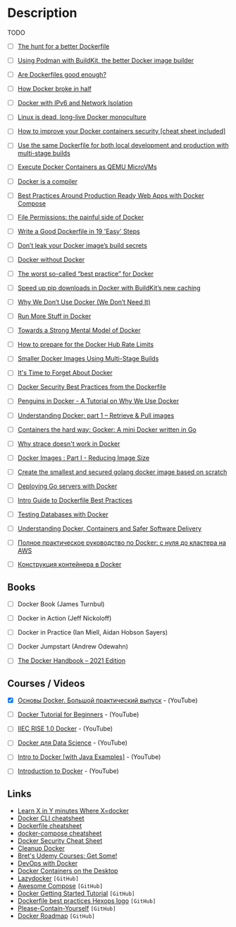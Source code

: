 # Description

TODO


- [ ] [The hunt for a better Dockerfile](https://matduggan.com/the-hunt-for-a-better-dockerfile/)
- [ ] [Using Podman with BuildKit, the better Docker image builder](https://pythonspeed.com/articles/podman-buildkit/)
- [ ] [Are Dockerfiles good enough?](https://matduggan.com/are-dockerfiles-good-enough/)
- [ ] [How Docker broke in half](https://www.infoworld.com/article/3632142/how-docker-broke-in-half.html)
- [ ] [Docker with IPv6 and Network Isolation](https://battlepenguin.com/tech/docker-with-ipv6-and-network-isolation/)
- [ ] [Linux is dead, long-live Docker monoculture](https://antranigv.am/weblog_en/posts/2021-08-13-13-37/)
- [ ] [How to improve your Docker containers security [cheat sheet included]](https://blog.gitguardian.com/how-to-improve-your-docker-containers-security-cheat-sheet/)
- [ ] [Use the same Dockerfile for both local development and production with multi-stage builds](https://blog.atulr.com/docker-local-production-image/)
- [ ] [Execute Docker Containers as QEMU MicroVMs](https://mergeboard.com/blog/2-qemu-microvm-docker/)
- [ ] [Docker is a compiler](https://matt-rickard.com/docker-is-a-compiler/)
- [ ] [Best Practices Around Production Ready Web Apps with Docker Compose](https://nickjanetakis.com/blog/best-practices-around-production-ready-web-apps-with-docker-compose)
- [ ] [File Permissions: the painful side of Docker](https://blog.gougousis.net/file-permissions-the-painful-side-of-docker/)
- [ ] [Write a Good Dockerfile in 19 'Easy' Steps](https://jkutner.github.io/2021/04/26/write-good-dockerfile.html)
- [ ] [Don’t leak your Docker image’s build secrets](https://pythonspeed.com/articles/docker-build-secrets/)
- [ ] [Docker without Docker](https://fly.io/blog/docker-without-docker/)
- [ ] [The worst so-called “best practice” for Docker](https://pythonspeed.com/articles/security-updates-in-docker/)
- [ ] [Speed up pip downloads in Docker with BuildKit’s new caching](https://pythonspeed.com/articles/docker-cache-pip-downloads/)
- [ ] [Why We Don’t Use Docker (We Don’t Need It)](https://lobste.rs/s/dsk7m1/why_we_don_t_use_docker_we_don_t_need_it)
- [ ] [Run More Stuff in Docker](https://jonathan.bergknoff.com/journal/run-more-stuff-in-docker/)
- [ ] [Towards a Strong Mental Model of Docker](https://blog.andrewray.me/towards-a-strong-mental-model-of-docker/)
- [ ] [How to prepare for the Docker Hub Rate Limits](https://inlets.dev/blog/2020/10/29/preparing-docker-hub-rate-limits.html)
- [ ] [Smaller Docker Images Using Multi-Stage Builds](https://codesalad.dev/blog/smaller-docker-images-using-multi-stage-builds-8)
- [ ] [It's Time to Forget About Docker](https://martinheinz.dev/blog/35)
- [ ] [Docker Security Best Practices from the Dockerfile](https://cloudberry.engineering/article/dockerfile-security-best-practices/)
- [ ] [Penguins in Docker - A Tutorial on Why We Use Docker](https://www.ezzeddinabdullah.com/posts/penguins-in-docker-a-tutorial-on-why-we-use-docker)
- [ ] [Understanding Docker: part 1 – Retrieve & Pull images](https://dev.to/aurelievache/understanding-docker-part-1-retrieve-pull-images-3ccn)
- [ ] [Containers the hard way: Gocker: A mini Docker written in Go](https://unixism.net/2020/06/containers-the-hard-way-gocker-a-mini-docker-written-in-go/)
- [ ] [Why strace doesn't work in Docker](https://jvns.ca/blog/2020/04/29/why-strace-doesnt-work-in-docker/)
- [ ] [Docker Images : Part I - Reducing Image Size](https://www.ardanlabs.com/blog/2020/02/docker-images-part1-reducing-image-size.html)
- [ ] [Create the smallest and secured golang docker image based on scratch](https://chemidy.medium.com/create-the-smallest-and-secured-golang-docker-image-based-on-scratch-4752223b7324)
- [ ] [Deploying Go servers with Docker](https://go.dev/blog/docker)
- [ ] [Intro Guide to Dockerfile Best Practices](https://www.docker.com/blog/intro-guide-to-dockerfile-best-practices/)
- [ ] [Testing Databases with Docker](https://ericchiang.github.io/post/testing-dbs-with-docker/)
- [ ] [Understanding Docker, Containers and Safer Software Delivery](https://www.sitepoint.com/docker-containers-software-delivery/)
- [ ] [Полное практическое руководство по Docker: с нуля до кластера на AWS](https://habr.com/ru/post/310460/)
- [ ] [Конструкция контейнера в Docker](https://nuancesprog.ru/p/14698/)


## Books

- [ ] Docker Book (James Turnbul)
- [ ] Docker in Action (Jeff Nickoloff)
- [ ] Docker in Practice (Ian Miell, Aidan Hobson Sayers)
- [ ] Docker Jumpstart (Andrew Odewahn)
- [ ] [The Docker Handbook – 2021 Edition](https://www.freecodecamp.org/news/the-docker-handbook/)


## Courses / Videos

- [x] [Основы Docker. Большой практический выпуск](https://youtu.be/QF4ZF857m44) - (YouTube)
- [ ] [Docker Tutorial for Beginners](https://www.youtube.com/watch?v=fqMOX6JJhGo) - (YouTube)
- [ ] [IIEC RISE 1.0 Docker](https://www.youtube.com/playlist?list=PLAi9X1uG6jZ30QGz7FZ55A27jPeY8EwkE) - (YouTube)
- [ ] [Docker для Data Science](https://youtube.com/playlist?list=PLQJ7ptkRY-xbR0ka2TUxJkXna40XWu92m) - (YouTube)
- [ ] [Intro to Docker [with Java Examples]](https://youtu.be/FzwIs2jMESM) - (YouTube)
- [ ] [Introduction to Docker](https://youtu.be/Q5POuMHxW-0) - (YouTube)


## Links

- [Learn X in Y minutes Where X=docker](https://learnxinyminutes.com/docs/docker/)
- [Docker CLI cheatsheet](https://devhints.io/docker)
- [Dockerfile cheatsheet](https://devhints.io/dockerfile)
- [docker-compose cheatsheet](https://devhints.io/docker-compose)
- [Docker Security Cheat Sheet](https://cheatsheetseries.owasp.org/cheatsheets/Docker_Security_Cheat_Sheet.html)
- [Cleanup Docker](https://hanami.run/blog/posts/cleanup-docker/)
- [Bret's Udemy Courses: Get Some!](https://www.bretfisher.com/courses/)
- [DevOps with Docker](https://devopswithdocker.com/)
- [Docker Containers on the Desktop](https://blog.jessfraz.com/post/docker-containers-on-the-desktop/)
- [Lazydocker](https://github.com/jesseduffield/lazydocker) `[GitHub]`
- [Awesome Compose](https://github.com/docker/awesome-compose) `[GitHub]`
- [Docker Getting Started Tutorial](https://github.com/docker/getting-started) `[GitHub]`
- [Dockerfile best practices Hexops logo](https://github.com/hexops/dockerfile) `[GitHub]`
- [Please-Contain-Yourself](https://github.com/dylanlrrb/Please-Contain-Yourself) `[GitHub]`
- [Docker Roadmap](https://github.com/docker/roadmap) `[GitHub]`

